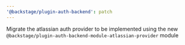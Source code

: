 ```yaml
---
'@backstage/plugin-auth-backend': patch
---
```


Migrate the atlassian auth provider to be implemented using the new `@backstage/plugin-auth-backend-module-atlassian-provider` module
